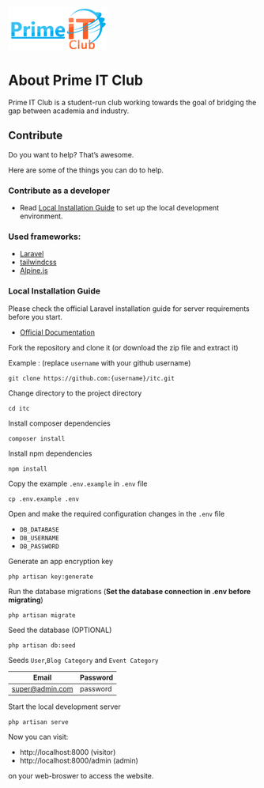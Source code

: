 [![PITC](./public/logo/logo.png)](https://primeitclub.com)

# About Prime IT Club

Prime IT Club is a student-run club working towards the goal of bridging the gap between academia and industry.

## Contribute

Do you want to help? That’s awesome.

Here are some of the things you can do to help.

### Contribute as a developer

-   Read [Local Installation Guide](#local-installation-guide) to set up the local development environment.

### Used frameworks:

-   [Laravel](https://laravel.com/)
-   [tailwindcss](https://tailwindcss.com/)
-   [Alpine.js](https://alpinejs.dev/)

### Local Installation Guide

Please check the official Laravel installation guide for server requirements before you start.

-   [Official Documentation](https://laravel.com/docs/9.x)

Fork the repository and clone it (or download the zip file and extract it)

Example : (replace `username` with your github username)

    git clone https://github.com:{username}/itc.git

Change directory to the project directory

    cd itc

Install composer dependencies

    composer install

Install npm dependencies

    npm install

Copy the example `.env.example` in `.env` file

    cp .env.example .env

Open and make the required configuration changes in the `.env` file

-   `DB_DATABASE`
-   `DB_USERNAME`
-   `DB_PASSWORD`

Generate an app encryption key

    php artisan key:generate

Run the database migrations (**Set the database connection in .env before migrating**)

    php artisan migrate

Seed the database (OPTIONAL)

    php artisan db:seed

Seeds `User`,`Blog Category` and `Event Category`

| Email           | Password |
| --------------- | -------- |
| super@admin.com | password |

Start the local development server

    php artisan serve

Now you can visit:

-   http://localhost:8000 (visitor)
-   http://localhost:8000/admin (admin)

on your web-broswer to access the website.
